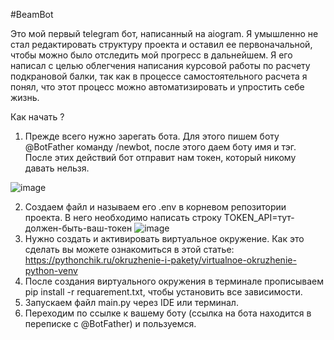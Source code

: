 #BeamBot

Это мой первый telegram бот, написанный на aiogram. Я умышленно не стал редактировать структуру проекта и оставил ее первоначальной, чтобы можно было отследить мой прогресс в дальнейшем.
Я его написал с целью облегчения написания курсовой работы по расчету подкрановой балки, так как в процессе самостоятельного расчета я понял, что этот процесс можно автоматизировать и упростить себе жизнь.


Как начать ? 
1. Прежде всего нужно зарегать бота. Для этого пишем боту @BotFather команду /newbot, после этого даем боту имя и тэг. После этих действий бот отправит нам токен, который никому давать нельзя.

![image](https://github.com/ILarious/BeamBot/assets/98268609/338b85e4-6998-47f3-93ed-6d9d42fd3b43)

2. Создаем файл и называем его .env в корневом репозитории проекта. В него необходимо написать строку TOKEN_API=тут-должен-быть-ваш-токен
![image](https://github.com/ILarious/BeamBot/assets/98268609/57026c39-7cde-4454-b2cb-c641db558b33)
3. Нужно создать и активировать виртуальное окружение. Как это сделать вы можете ознакомиться в этой статье: https://pythonchik.ru/okruzhenie-i-pakety/virtualnoe-okruzhenie-python-venv
4. После создания виртуального окружения в терминале прописываем pip install -r requarement.txt, чтобы установить все зависимости.
5. Запускаем файл main.py через IDE или терминал.
6. Переходим по ссылке к вашему боту (ссылка на бота находится в переписке с @BotFather) и пользуемся. 
